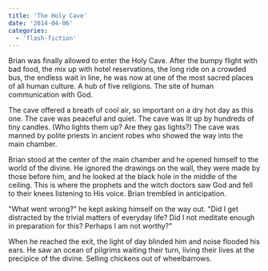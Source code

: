 ```yaml
---
title: 'The Holy Cave'
date: '2014-04-06'
categories:
  - 'flash-fiction'
---
```


Brian was finally allowed to enter the Holy Cave. After the bumpy flight with
bad food, the mix up with hotel reservations, the long ride on a crowded bus,
the endless wait in line, he was now at one of the most sacred places of all
human culture. A hub of five religions. The site of human communication with
God.

The cave offered a breath of cool air, so important on a dry hot day as this
one. The cave was peaceful and quiet. The cave was lit up by hundreds of tiny
candles. (Who lights them up? Are they gas lights?) The cave was manned by
polite priests in ancient robes who showed the way into the main chamber.

Brian stood at the center of the main chamber and he opened himself to the world
of the divine. He ignored the drawings on the wall, they were made by those
before him, and he looked at the black hole in the middle of the ceiling. This
is where the prophets and the witch doctors saw God and fell to their knees
listening to His voice. Brian trembled in anticipation.

"What went wrong?" he kept asking himself on the way out. "Did I get distracted
by the trivial matters of everyday life? Did I not meditate enough in
preparation for this? Perhaps I am not worthy?"

When he reached the exit, the light of day blinded him and noise flooded his
ears. He saw an ocean of pilgrims waiting their turn, living their lives at the
precipice of the divine. Selling chickens out of wheelbarrows.
